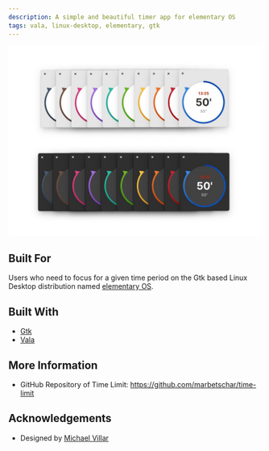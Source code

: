 ```yaml
---
description: A simple and beautiful timer app for elementary OS
tags: vala, linux-desktop, elementary, gtk
---
```


![Time Limit supports Dark Mode on elementary OS 6 Odin](../.gitbook/assets/com.github.marbetschar.time-limit.jpg)

## Built For

Users who need to focus for a given time period on the Gtk based Linux Desktop distribution named [elementary OS](https://elementary.io/).

## Built With

- [Gtk](https://www.gtk.org/)
- [Vala](https://wiki.gnome.org/Projects/Vala/Tutorial)

## More Information

- GitHub Repository of Time Limit:
  https://github.com/marbetschar/time-limit

## Acknowledgements

* Designed by [Michael Villar](https://github.com/michaelvillar/timer-app)

